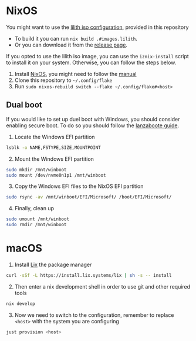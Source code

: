 # NixOS

You might want to use the [lilith iso configuration](./systems/lilith/), provided in this repository

- To build it you can run `nix build .#images.lilith`.
- Or you can download it from the [release page](https://github.com/isabelroses/dotfiles/releases/latest).

If you opted to use the lilith iso image, you can use the `iznix-install` script to install it on your system.
Otherwise, you can follow the steps below.

1. Install [NixOS](https://nixos.org/download), you might need to follow the [manual](https://nixos.org/manual/nixos/stable/index.html#sec-installation)
2. Clone this repository to `~/.config/flake`
3. Run `sudo nixos-rebuild switch --flake ~/.config/flake#<host>`

## Dual boot

If you would like to set up duel boot with Windows, you should consider enabling secure boot.
To do so you should follow the [lanzaboote guide](https://github.com/nix-community/lanzaboote/blob/0bc127c631999c9555cae2b0cdad2128ff058259/docs/QUICK_START.md).

1. Locate the Windows EFI partition

```sh
lsblk -o NAME,FSTYPE,SIZE,MOUNTPOINT
```

2. Mount the Windows EFI partition

```sh
sudo mkdir /mnt/winboot
sudo mount /dev/nvme0n1p1 /mnt/winboot
```

3. Copy the Windows EFI files to the NixOS EFI partition

```sh
sudo rsync -av /mnt/winboot/EFI/Microsoft/ /boot/EFI/Microsoft/
```

4. Finally, clean up

```sh
sudo umount /mnt/winboot
sudo rmdir /mnt/winboot
```

# macOS

1. Install [Lix](https://lix.systems/install/) the package manager

```sh
curl -sSf -L https://install.lix.systems/lix | sh -s -- install
```

2. Then enter a nix development shell in order to use git and other required tools

```sh
nix develop
```

3. Now we need to switch to the configuration, remember to replace `<host>` with the system you are configuring

```sh
just provision <host>
```
